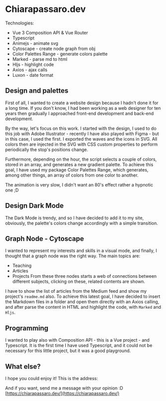 # Chiarapassaro.dev
Technologies:
* Vue 3 Composition API & Vue Router 
* Typescript
* Animejs - animate svg
* Cytoscape - create node graph from obj
* Color Palettes Range - generate colors palette
* Marked - parse md to html
* Hljs - highlight code 
* Axios - ajax calls
* Luxon - date format

## Design and palettes
First of all, I wanted to create a website design because I hadn't done it for a long time.
If you don't know, I had been working as a web designer for ten years then gradually I approached front-end development and back-end development.

By the way, let's focus on this work.
I started with the design, I used to do this job with Adobe Illustrator - recently I have also played with Figma - but in this case, I used the first.
I exported the waves and the icons in SVG. 
All colors then are injected in the SVG with CSS custom properties to perform periodically the stop's positions change.

Furthermore, depending on the hour, the script selects a couple of colors, stored in an array, and generates a new gradient palette. To achieve this goal, I have used my package Color Palettes Range, which generates, among other things, an array of colors from one color to another.

The animation is very slow, I didn't want an 80's effect rather a hypnotic one ;D

## Design Dark Mode
The Dark Mode is trendy, and so I have decided to add it to my site, obviously, the palette's colors change accordingly with a simple transition.

## Graph Node - Cytoscape
I wanted to represent my interests and skills in a visual mode, and finally, I thought that a graph node was the right way.
The main topics are:
* Teaching
* Articles
* Projects
From these three nodes starts a web of connections between different subjects, clicking on these, related contents are shown.

I have to show the list of articles from the Medium feed and show my project's `readme.md` also.
To achieve this latest goal, I have decided to insert the Markdown files in a folder and open them directly with an Axios calling, and after parse the content in HTML and highlight the code, with `Marked` and `Hljs`.

## Programming
I wanted to play also with Composition API  - this is a Vue project - and Typescript.
It is the first time I have used Typescript, and it could not be necessary for this little project, but it was a good playground.

## What else?
I hope you could enjoy it!
This is the address:

And if you want, send me a message with your opinion :D
<br/>
[https://chiarapassaro.dev/](https://chiarapassaro.dev/)

